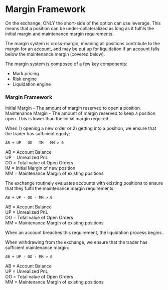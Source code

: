 # Margin Framework

On the exchange, ONLY the short-side of the option can use leverage. This means that a position can be under-collateralized as long as it fulfils the initial margin and maintenance margin requirements.

The margin system is cross-margin, meaning all positions contribute to the margin for an account, and may be put up for liquidation if an account falls below the maintenance margin (covered below).

The margin system is composed of a few key components:

* Mark pricing
* Risk engine
* Liquidation engine

### Margin Framework

Initial Margin - The amount of margin reserved to open a position.\
Maintenance Margin - The amount of margin reserved to keep a position open. This is lower than the initial margin required.

When 1) opening a new order or 2) getting into a position, we ensure that the trader has sufficient equity:

`AB + UP - OO - IM - MM > 0`

AB = Account Balance\
UP = Unrealized PnL\
OO = Total value of Open Orders\
IM = Initial Margin of new position\
MM = Maintenance Margin of existing positions

The exchange routinely evaluates accounts with existing positions to ensure that they fulfil the maintenance margin requirements:

`AB + UP - OO - MM > 0`

AB = Account Balance\
UP = Unrealized PnL\
OO = Total value of Open Orders\
MM = Maintenance Margin of existing positions

When an account breaches this requirement, the liquidation process begins.

When withdrawing from the exchange, we ensure that the trader has sufficient maintenance margin:

`AB + UP - OO - MM > 0`

AB = Account Balance\
UP = Unrealized PnL\
OO = Total value of Open Orders\
MM = Maintenance Margin of existing positions
